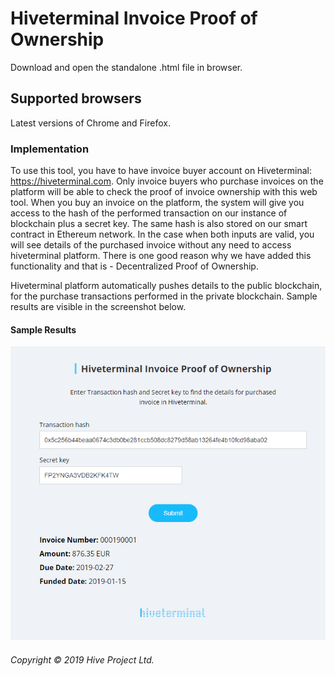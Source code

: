 # Hiveterminal Invoice Proof of Ownership

Download and open the standalone .html file in browser. 

## Supported browsers

Latest versions of Chrome and Firefox. 

### Implementation

To use this tool, you have to have invoice buyer account  on Hiveterminal: https://hiveterminal.com.
Only invoice buyers who purchase invoices on the platform will be able to check the proof of invoice ownership with this web tool. 
When you buy an invoice on the platform, the system will give you access to the hash of the performed transaction on our instance of blockchain plus a secret key. The same hash is also stored on our smart contract in Ethereum network.
In the case when both inputs are valid, you will see details of the purchased invoice without any need to access hiveterminal platform. There is one good reason why we have added this functionality and that is - Decentralized Proof of Ownership. 

Hiveterminal platform automatically pushes details to the public blockchain, for the purchase transactions performed in the private blockchain. 
Sample results are visible in the screenshot below. 

#### Sample Results

![Invoice proof form](images/invoice_proof_form.png)  

###### Copyright © 2019 Hive Project Ltd.
